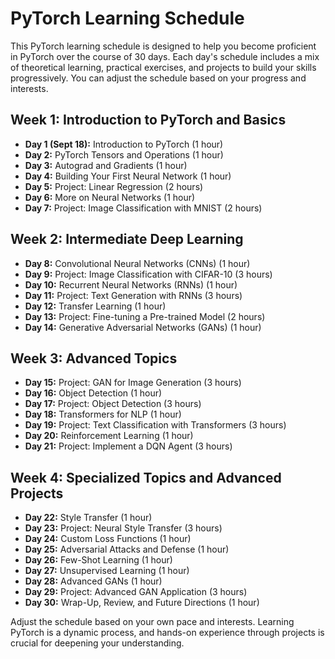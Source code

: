 # PyTorch Learning Schedule

This PyTorch learning schedule is designed to help you become proficient in PyTorch over the course of 30 days. Each day's schedule includes a mix of theoretical learning, practical exercises, and projects to build your skills progressively. You can adjust the schedule based on your progress and interests.

## Week 1: Introduction to PyTorch and Basics
- **Day 1 (Sept 18):** Introduction to PyTorch (1 hour)
- **Day 2:** PyTorch Tensors and Operations (1 hour)
- **Day 3:** Autograd and Gradients (1 hour)
- **Day 4:** Building Your First Neural Network (1 hour)
- **Day 5:** Project: Linear Regression (2 hours)
- **Day 6:** More on Neural Networks (1 hour)
- **Day 7:** Project: Image Classification with MNIST (2 hours)

## Week 2: Intermediate Deep Learning
- **Day 8:** Convolutional Neural Networks (CNNs) (1 hour)
- **Day 9:** Project: Image Classification with CIFAR-10 (3 hours)
- **Day 10:** Recurrent Neural Networks (RNNs) (1 hour)
- **Day 11:** Project: Text Generation with RNNs (3 hours)
- **Day 12:** Transfer Learning (1 hour)
- **Day 13:** Project: Fine-tuning a Pre-trained Model (2 hours)
- **Day 14:** Generative Adversarial Networks (GANs) (1 hour)

## Week 3: Advanced Topics
- **Day 15:** Project: GAN for Image Generation (3 hours)
- **Day 16:** Object Detection (1 hour)
- **Day 17:** Project: Object Detection (3 hours)
- **Day 18:** Transformers for NLP (1 hour)
- **Day 19:** Project: Text Classification with Transformers (3 hours)
- **Day 20:** Reinforcement Learning (1 hour)
- **Day 21:** Project: Implement a DQN Agent (3 hours)

## Week 4: Specialized Topics and Advanced Projects
- **Day 22:** Style Transfer (1 hour)
- **Day 23:** Project: Neural Style Transfer (3 hours)
- **Day 24:** Custom Loss Functions (1 hour)
- **Day 25:** Adversarial Attacks and Defense (1 hour)
- **Day 26:** Few-Shot Learning (1 hour)
- **Day 27:** Unsupervised Learning (1 hour)
- **Day 28:** Advanced GANs (1 hour)
- **Day 29:** Project: Advanced GAN Application (3 hours)
- **Day 30:** Wrap-Up, Review, and Future Directions (1 hour)

Adjust the schedule based on your own pace and interests. Learning PyTorch is a dynamic process, and hands-on experience through projects is crucial for deepening your understanding.
